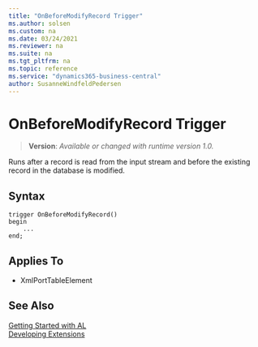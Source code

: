 ```yaml
---
title: "OnBeforeModifyRecord Trigger"
ms.author: solsen
ms.custom: na
ms.date: 03/24/2021
ms.reviewer: na
ms.suite: na
ms.tgt_pltfrm: na
ms.topic: reference
ms.service: "dynamics365-business-central"
author: SusanneWindfeldPedersen
---
```

[//]: # (START>DO_NOT_EDIT)
[//]: # (IMPORTANT:Do not edit any of the content between here and the END>DO_NOT_EDIT.)
[//]: # (Any modifications should be made in the .xml files in the ModernDev repo.)
# OnBeforeModifyRecord Trigger
> **Version**: _Available or changed with runtime version 1.0._

Runs after a record is read from the input stream and before the existing record in the database is modified.

## Syntax
```
trigger OnBeforeModifyRecord()
begin
    ...
end;
```



## Applies To
- XmlPortTableElement


[//]: # (IMPORTANT: END>DO_NOT_EDIT)
## See Also  
[Getting Started with AL](../devenv-get-started.md)  
[Developing Extensions](../devenv-dev-overview.md)  